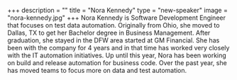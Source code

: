 +++
description = ""
title = "Nora Kennedy"
type = "new-speaker"
image = "nora-kennedy.jpg"
+++
Nora Kennedy is Software Development Engineer that focuses on test data automation.  Originally from Ohio, she moved to Dallas, TX to get her Bachelor degree in Business Management.  After graduation, she stayed in the DFW area started at GM Financial.  She has been with the company for 4 years and in that time has worked very closely with the IT automation initiatives.  Up until this year, Nora has been working on build and release automation for business code.  Over the past year, she has moved teams to focus more on data and test automation.